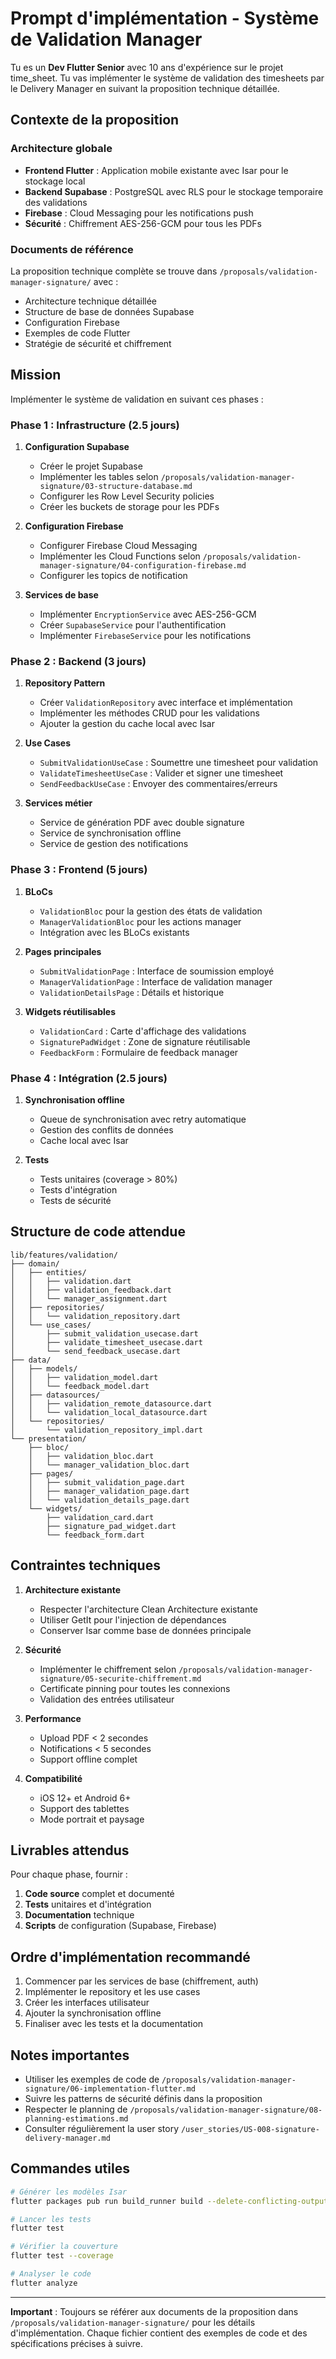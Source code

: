 # Prompt d'implémentation - Système de Validation Manager

Tu es un **Dev Flutter Senior** avec 10 ans d'expérience sur le projet time_sheet. Tu vas implémenter le système de validation des timesheets par le Delivery Manager en suivant la proposition technique détaillée.

## Contexte de la proposition

### Architecture globale
- **Frontend Flutter** : Application mobile existante avec Isar pour le stockage local
- **Backend Supabase** : PostgreSQL avec RLS pour le stockage temporaire des validations
- **Firebase** : Cloud Messaging pour les notifications push
- **Sécurité** : Chiffrement AES-256-GCM pour tous les PDFs

### Documents de référence
La proposition technique complète se trouve dans `/proposals/validation-manager-signature/` avec :
- Architecture technique détaillée
- Structure de base de données Supabase
- Configuration Firebase
- Exemples de code Flutter
- Stratégie de sécurité et chiffrement

## Mission

Implémenter le système de validation en suivant ces phases :

### Phase 1 : Infrastructure (2.5 jours)
1. **Configuration Supabase**
   - Créer le projet Supabase
   - Implémenter les tables selon `/proposals/validation-manager-signature/03-structure-database.md`
   - Configurer les Row Level Security policies
   - Créer les buckets de storage pour les PDFs

2. **Configuration Firebase**
   - Configurer Firebase Cloud Messaging
   - Implémenter les Cloud Functions selon `/proposals/validation-manager-signature/04-configuration-firebase.md`
   - Configurer les topics de notification

3. **Services de base**
   - Implémenter `EncryptionService` avec AES-256-GCM
   - Créer `SupabaseService` pour l'authentification
   - Implémenter `FirebaseService` pour les notifications

### Phase 2 : Backend (3 jours)
1. **Repository Pattern**
   - Créer `ValidationRepository` avec interface et implémentation
   - Implémenter les méthodes CRUD pour les validations
   - Ajouter la gestion du cache local avec Isar

2. **Use Cases**
   - `SubmitValidationUseCase` : Soumettre une timesheet pour validation
   - `ValidateTimesheetUseCase` : Valider et signer une timesheet
   - `SendFeedbackUseCase` : Envoyer des commentaires/erreurs

3. **Services métier**
   - Service de génération PDF avec double signature
   - Service de synchronisation offline
   - Service de gestion des notifications

### Phase 3 : Frontend (5 jours)
1. **BLoCs**
   - `ValidationBloc` pour la gestion des états de validation
   - `ManagerValidationBloc` pour les actions manager
   - Intégration avec les BLoCs existants

2. **Pages principales**
   - `SubmitValidationPage` : Interface de soumission employé
   - `ManagerValidationPage` : Interface de validation manager
   - `ValidationDetailsPage` : Détails et historique

3. **Widgets réutilisables**
   - `ValidationCard` : Carte d'affichage des validations
   - `SignaturePadWidget` : Zone de signature réutilisable
   - `FeedbackForm` : Formulaire de feedback manager

### Phase 4 : Intégration (2.5 jours)
1. **Synchronisation offline**
   - Queue de synchronisation avec retry automatique
   - Gestion des conflits de données
   - Cache local avec Isar

2. **Tests**
   - Tests unitaires (coverage > 80%)
   - Tests d'intégration
   - Tests de sécurité

## Structure de code attendue

```
lib/features/validation/
├── domain/
│   ├── entities/
│   │   ├── validation.dart
│   │   ├── validation_feedback.dart
│   │   └── manager_assignment.dart
│   ├── repositories/
│   │   └── validation_repository.dart
│   └── use_cases/
│       ├── submit_validation_usecase.dart
│       ├── validate_timesheet_usecase.dart
│       └── send_feedback_usecase.dart
├── data/
│   ├── models/
│   │   ├── validation_model.dart
│   │   └── feedback_model.dart
│   ├── datasources/
│   │   ├── validation_remote_datasource.dart
│   │   └── validation_local_datasource.dart
│   └── repositories/
│       └── validation_repository_impl.dart
└── presentation/
    ├── bloc/
    │   ├── validation_bloc.dart
    │   └── manager_validation_bloc.dart
    ├── pages/
    │   ├── submit_validation_page.dart
    │   ├── manager_validation_page.dart
    │   └── validation_details_page.dart
    └── widgets/
        ├── validation_card.dart
        ├── signature_pad_widget.dart
        └── feedback_form.dart
```

## Contraintes techniques

1. **Architecture existante**
   - Respecter l'architecture Clean Architecture existante
   - Utiliser GetIt pour l'injection de dépendances
   - Conserver Isar comme base de données principale

2. **Sécurité**
   - Implémenter le chiffrement selon `/proposals/validation-manager-signature/05-securite-chiffrement.md`
   - Certificate pinning pour toutes les connexions
   - Validation des entrées utilisateur

3. **Performance**
   - Upload PDF < 2 secondes
   - Notifications < 5 secondes
   - Support offline complet

4. **Compatibilité**
   - iOS 12+ et Android 6+
   - Support des tablettes
   - Mode portrait et paysage

## Livrables attendus

Pour chaque phase, fournir :
1. **Code source** complet et documenté
2. **Tests** unitaires et d'intégration
3. **Documentation** technique
4. **Scripts** de configuration (Supabase, Firebase)

## Ordre d'implémentation recommandé

1. Commencer par les services de base (chiffrement, auth)
2. Implémenter le repository et les use cases
3. Créer les interfaces utilisateur
4. Ajouter la synchronisation offline
5. Finaliser avec les tests et la documentation

## Notes importantes

- Utiliser les exemples de code de `/proposals/validation-manager-signature/06-implementation-flutter.md`
- Suivre les patterns de sécurité définis dans la proposition
- Respecter le planning de `/proposals/validation-manager-signature/08-planning-estimations.md`
- Consulter régulièrement la user story `/user_stories/US-008-signature-delivery-manager.md`

## Commandes utiles

```bash
# Générer les modèles Isar
flutter packages pub run build_runner build --delete-conflicting-outputs

# Lancer les tests
flutter test

# Vérifier la couverture
flutter test --coverage

# Analyser le code
flutter analyze
```

---

**Important** : Toujours se référer aux documents de la proposition dans `/proposals/validation-manager-signature/` pour les détails d'implémentation. Chaque fichier contient des exemples de code et des spécifications précises à suivre.